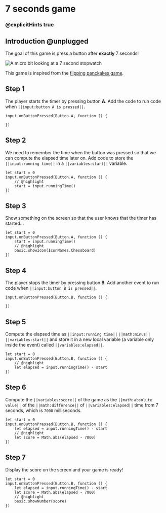 # 7 seconds game

### @explicitHints true

## Introduction @unplugged

The goal of this game is press a button after **exactly** 7 seconds!

![A micro:bit looking at a 7 second stopwatch](/static/mb/projects/7-seconds.png)

This game is inspired from the [flipping panckakes game](https://www.elecfreaks.com/blog/post/flipping-pancakes-microbit-game.html).

## Step 1

The player starts the timer by pressing button **A**. Add the code to run code when
``||input:button A is pressed||``.

```spy
input.onButtonPressed(Button.A, function () {
	
})
```

## Step 2

We need to remember the time when the button was pressed so that we can compute the elapsed
time later on. Add code to store the ``||input:running time||`` in a ``||variables:start||``
variable.

```spy
let start = 0
input.onButtonPressed(Button.A, function () {
    // @highlight
    start = input.runningTime()
})
```

## Step 3

Show something on the screen so that the user knows that the timer has started...

```spy
let start = 0
input.onButtonPressed(Button.A, function () {
    start = input.runningTime()
    // @highlight
    basic.showIcon(IconNames.Chessboard)
})
```

## Step 4

The player stops the timer by pressing button **B**. Add another event to run code when
``||input:button B is pressed||``.

```spy
input.onButtonPressed(Button.B, function () {
	
})
```

## Step 5

Compute the elapsed time as ``||input:running time||`` ``||math:minus||`` ``||variables:start||`` and
store it in a new local variable (a variable only inside the event) called ``||variables:elapsed||``.

```spy
let start = 0
input.onButtonPressed(Button.B, function () {
    // @highlight
    let elapsed = input.runningTime() - start
})
```

## Step 6

Compute the ``||variables:score||`` of the game as the ``||math:absolute value||`` of the
``||math:difference||`` of ``||variables:elapsed||`` time from 7 seconds, which is `7000`
milliseconds.

```spy
let start = 0
input.onButtonPressed(Button.B, function () {
    let elapsed = input.runningTime() - start
    // @highlight
    let score = Math.abs(elapsed - 7000)
})
```

## Step 7

Display the score on the screen and your game is ready!

```spy
let start = 0
input.onButtonPressed(Button.B, function () {
    let elapsed = input.runningTime() - start
    let score = Math.abs(elapsed - 7000)
    // @highlight
    basic.showNumber(score)
})
```
